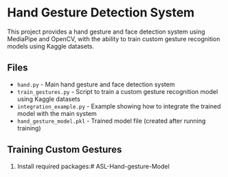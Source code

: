 # Hand Gesture Detection System

This project provides a hand gesture and face detection system using MediaPipe and OpenCV, with the ability to train custom gesture recognition models using Kaggle datasets.

## Files

- `hand.py` - Main hand gesture and face detection system
- `train_gestures.py` - Script to train a custom gesture recognition model using Kaggle datasets
- `integration_example.py` - Example showing how to integrate the trained model with the main system
- `hand_gesture_model.pkl` - Trained model file (created after running training)

## Training Custom Gestures

1. Install required packages:#   A S L - H a n d - g e s t u r e - M o d e l  
 